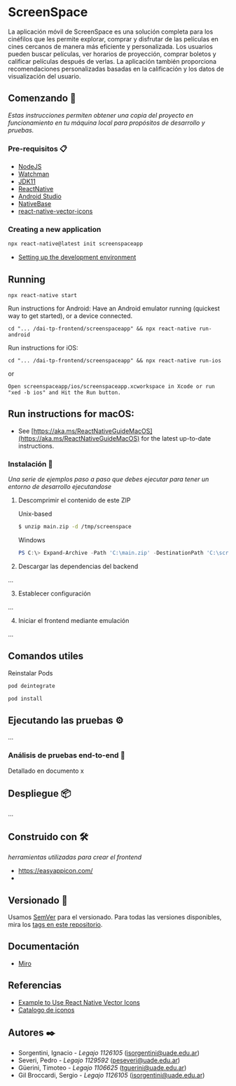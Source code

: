 # ScreenSpace
La aplicación móvil de ScreenSpace es una solución completa para los cinéfilos que les permite explorar, comprar y disfrutar de las películas en cines cercanos de manera más eficiente y personalizada. Los usuarios pueden buscar películas, ver horarios de proyección, comprar boletos y calificar películas después de verlas. La aplicación también proporciona recomendaciones personalizadas basadas en la calificación y los datos de visualización del usuario.

## Comenzando 🚀

_Estas instrucciones permiten obtener una copia del proyecto en funcionamiento en tu máquina local para propósitos de desarrollo y pruebas._

### Pre-requisitos 📋

* [NodeJS](https://nodejs.org/es/)
* [Watchman](https://facebook.github.io/watchman/)
* [JDK11](https://www.oracle.com/java/technologies/javase/jdk11-archive-downloads.html)
* [ReactNative](https://reactnative.dev/)
* [Android Studio](https://developer.android.com/studio/)
* [NativeBase](https://docs.nativebase.io/)
* [react-native-vector-icons](https://github.com/oblador/react-native-vector-icons)

### Creating a new application
```bash
npx react-native@latest init screenspaceapp
```

- [Setting up the development environment](https://reactnative.dev/docs/environment-setup)

## Running

```
npx react-native start
```

Run instructions for Android: Have an Android emulator running (quickest way to get started), or a device connected.
```
cd "... /dai-tp-frontend/screenspaceapp" && npx react-native run-android
```

Run instructions for iOS:
```
cd "... /dai-tp-frontend/screenspaceapp" && npx react-native run-ios
```
or
```
Open screenspaceapp/ios/screenspaceapp.xcworkspace in Xcode or run "xed -b ios" and Hit the Run button.
```

## Run instructions for macOS:
- See [https://aka.ms/ReactNativeGuideMacOS](https://aka.ms/ReactNativeGuideMacOS) for the latest up-to-date instructions.

### Instalación 🔧

_Una serie de ejemplos paso a paso que debes ejecutar para tener un entorno de desarrollo ejecutandose_

1. Descomprimir el contenido de este ZIP

    Unix-based
    ```Bash
    $ unzip main.zip -d /tmp/screenspace
    ```
    
    Windows
    ```PowerShell
    PS C:\> Expand-Archive -Path 'C:\main.zip' -DestinationPath 'C:\screenspace\'
    ```

2. Descargar las dependencias del backend

...

3. Establecer configuración

...

4. Iniciar el frontend mediante emulación

...


## Comandos utiles

Reinstalar Pods
```Bash
pod deintegrate

pod install
```

## Ejecutando las pruebas ⚙️

...

### Análisis de pruebas end-to-end 🔩

Detallado en documento x

## Despliegue 📦

...

## Construido con 🛠️

_herramientas utilizadas para crear el frontend_

- https://easyappicon.com/
- 

## Versionado 📌

Usamos [SemVer](http://semver.org/) para el versionado. Para todas las versiones disponibles, mira los [tags en este repositorio](https://github.com/sbroccardi/dai-tp-frontend/tags).

## Documentación
- [Miro](https://miro.com/app/board/uXjVMbn0zvo=/)

## Referencias
- [Example to Use React Native Vector Icons](https://aboutreact.com/react-native-vector-icons/)
- [Catalogo de iconos](https://oblador.github.io/react-native-vector-icons/)

## Autores ✒️

* Sorgentini, Ignacio - *Legajo 1126105* (isorgentini@uade.edu.ar)
* Severi, Pedro - *Legajo 1129592* (peseveri@uade.edu.ar)
* Güerini, Timoteo - *Legajo 1106625* (tguerini@uade.edu.ar)
* Gil Broccardi, Sergio - *Legajo 1126105* (isorgentini@uade.edu.ar)
